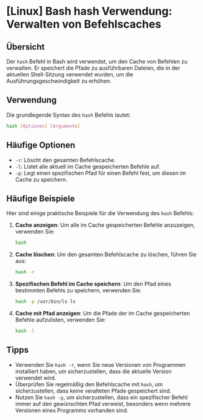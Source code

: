 # [Linux] Bash hash Verwendung: Verwalten von Befehlscaches

## Übersicht
Der `hash` Befehl in Bash wird verwendet, um den Cache von Befehlen zu verwalten. Er speichert die Pfade zu ausführbaren Dateien, die in der aktuellen Shell-Sitzung verwendet wurden, um die Ausführungsgeschwindigkeit zu erhöhen.

## Verwendung
Die grundlegende Syntax des `hash` Befehls lautet:

```bash
hash [Optionen] [Argumente]
```

## Häufige Optionen
- `-r`: Löscht den gesamten Befehlscache.
- `-l`: Listet alle aktuell im Cache gespeicherten Befehle auf.
- `-p`: Legt einen spezifischen Pfad für einen Befehl fest, um diesen im Cache zu speichern.

## Häufige Beispiele
Hier sind einige praktische Beispiele für die Verwendung des `hash` Befehls:

1. **Cache anzeigen**:
   Um alle im Cache gespeicherten Befehle anzuzeigen, verwenden Sie:
   ```bash
   hash
   ```

2. **Cache löschen**:
   Um den gesamten Befehlscache zu löschen, führen Sie aus:
   ```bash
   hash -r
   ```

3. **Spezifischen Befehl im Cache speichern**:
   Um den Pfad eines bestimmten Befehls zu speichern, verwenden Sie:
   ```bash
   hash -p /usr/bin/ls ls
   ```

4. **Cache mit Pfad anzeigen**:
   Um die Pfade der im Cache gespeicherten Befehle aufzulisten, verwenden Sie:
   ```bash
   hash -l
   ```

## Tipps
- Verwenden Sie `hash -r`, wenn Sie neue Versionen von Programmen installiert haben, um sicherzustellen, dass die aktuelle Version verwendet wird.
- Überprüfen Sie regelmäßig den Befehlscache mit `hash`, um sicherzustellen, dass keine veralteten Pfade gespeichert sind.
- Nutzen Sie `hash -p`, um sicherzustellen, dass ein spezifischer Befehl immer auf den gewünschten Pfad verweist, besonders wenn mehrere Versionen eines Programms vorhanden sind.